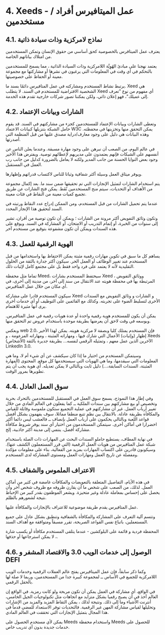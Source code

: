 # 4. Xeeds - عمل الميتافيرس أفراد / مستخدمين

## 4.1. نماذج لامركزية وذات سيادة ذاتية

يعترف عمل الميتافرس بالخصوصية كحق أساسي من حقوق الإنسان وتمكن المستخدمين من امتلاك بياناتهم الخاصة.

يعتمد نهجنا على مبادئ الهُوِيَّة اللامركزية وذات السيادة الذاتية ، مما يسمح للمستخدمين بالتحكم في أي وقت في المعلومات التي يرغبون في نشرها أو مشاركتها مع مجموعة معينة أو الحفاظ على خصوصيتها.

يرتبط نشاط المستخدم ومشاركته في عمل المتافيرس دائمًا بسند ما. Xeed هي الشخصية الافتراضية للمستخدم في السند. لا يتطلب Xeed أي مفهوم من نوع "تعرف إلى عميلك"، فهو إعلان ذاتي، ولكن يمكننا تصور شركات خارجية تقدم هذه الخدمة.

## 4.2. الشارات وبيانات الإعتماد

وتعطى الشارات وبيانات الإعتماد للمستخدمين كجزء من مشاركتهم في السند. قد يقوم حامل الشبكة بتنزيلها كبيانات الاعتماد W3C يمكن التحقق منها وتخزينها في محفظته. وهذه البيانات هي دليل على وجود معارف/دراية مصدق عليها من قبل المنظمة التي أصدرتها.

في عالم اليوم، من الصعب أن نبرهن على وجود مهارة مسبقة. وعندما يعلن الناس عن أنفسهم على الشبكات فإنهم يعتمدون على مديريهم لإعطائهم توصية. ويفترض هذا الأخير وجود بعض النوايا الحسنة من جانب المدير ولكنه لا يعامل بالضرورة كدليل من جانب رب العمل في المستقبل.

ويوفر ميثاق العمل وسيلة أكثر شفافية وثباتا للناس لاكتساب قدراتهم وإظهارها.

يتم استخدام الشارات لتمثيل الإنجازات التي تم تحقيقها ضمن سند ما. بعد إكمال مجموعة من الأهداف أو التحديات، سيتم منح المستخدمين نُقَط. يمكن فتح الشارات عن طريق تجميع كميات معينة من النقاط في فئات معينة.

عندما يتم تحميل الشارات من قبل المستخدم، ومن الممكن إدراج عدد النقاط ورتبته في السند لتحقيق هذا الإنجاز المحدد.

وتكون وثائق التفويض أكثر مرونة من الشارات ؛ ويمكن أن تكون توصية من أقران، تشير إلى سنوات من الخبرة، أو إتمام التدريب أو الامتحان، أو المشاركة في السند. ويوقع على هذه السندات ويمكن أن تكون مشفوعة بتوقيع من مستخدم آخر.

## 4.3. الهوية الرقمية للعمل

يساهم كل ما سبق في تكوين مهارات رقمية مثبتة يمكن الاحتفاظ بها واستخدامها من قبل المستخدم عند تغيير الوظائف أو العمل الحر. سيكون أكثر جدارة بالثقة من الحلول التقليدية لأنه لا يعتمد على فرد واحد فقط بل على مجتمع كامل لإثبات ذلك.

تماما مثل محفظة Meed، سيحتفظ المستخدم بشارات Xeed ، ووثائق التفويض المرتبطة بها في محفظة هويته عند الانتقال من سند إلى آخر، من مدينة إلى أخرى، في أي مكان من خلال عمل المتافيرس.

سيكون المستخدم قادرا على مشاركة Xeed و الشارات و وثائق التفويض مع السندات الأخرى لتسليط الضوء على تجربته. وكذلك مع القائمين على التوظيف أو أي خدمات أخرى يرى أنها مثيرة للاهتمام.

يمكن أن يكون للمستخدم هوية رقمية واحدة أو عدة هويات رقمية في عمل المتافيرس. وبوسعه في وقت لاحق أن يعرضها بطريقة موحدة باستخدام عروض تم التحقق منها.

وبعكس web 2.0، فإن المستخدم يمتلك كليا وبصفة لا مركزية هويته. يمكن لهذا الأخير إظهار (وإثبات) الأعمال التي شارك فيها ، ومهاراته المثبتة ، ومهاراته المزعومة ، و Xeeds (الأشخاص) الآخرين الذين عمل معهم ، وتمثيله الرقمي لنفسه... بطريقة جديرة بالثقة LinkedIn 3.0.

وسيتمكن المستخدم من اختيار ما إذا كان سيكشف عن أي شيء أم لا، وما هي المعلومات التي سيقدمها، وما هي الهويات التي سيستخدمها كل موقع. المحتوى (المهارة المثبتة، السندات السابقة،...) دليل ثابت وبالتالي لا يمكن تعديله. أي هوية يجب أن يتم تطويرها بمرور الوقت.

## 4.4. سوق العمل العادل

وفي إطار هذا النموذج، يسمح سوق العمل في المستقبل للمستخدمين بالتحرك بحرية وتخصيص أو بيع مشاركتهم بين سندات الملكية ــ كما يفعلون في العالم المادي من خلال تغيير أرباب العمل. غير أن مشاركتهم في عملية التجميع ستكون ملموسة وقابلة للقياس والمكافأة بطريقة عادلة. بالانتقال بين نظم تتبع منطقا مماثلا، سوف يفهمون بشكل أفضل قواعد اللعبة وبالتالي يحكمون على أرباب العمل بإنصاف ــ فالعشب ليس دائما أكثر اخضرارا في أماكن أخرى. سيتمكن المستخدمون من اختيار أي سند يوفر شروط مكافأة مشاركة أفضل، ينتمي إلى مدينة أكثر جاذبية، إلخ.

في نهاية المطاف، يستطيع حاملو السندات البحث عن المهارات ذات الصلة باستخدام شبكة عمل المتافيرس من هويات العمل الرقمية (التي قرر المستعملون الكشف عنها). وسيكونون قادرين على اكتساب المهارات بمزيد من الفعالية، بناء على معلومات مؤكدة ومفصلة عن تاريخ العمل ومهارات العمل ومستوى المشاركة لدى المستخدم.

## 4.5. الاعتراف الملموس والشفاف

في هذه الأيام، التفاصيل المتعلقة بالتعويضات والمكافآت غامضة في كثير من أماكن العمل. لذلك، من الصعب على شخص ما أن يقارن ظروفه مع ظروف شخص آخر وأن يحصل على إحساس بمعاملة عادلة وغير متحيزة. ويشعر الموظفون بقدر كبير من الإحباط نتيجة لشعورهم بالظلم.

عمل المتافيرس يقدم طريقة موضوعية للاعتراف بالإنجازات والمكافأة عليها.

وتتسم آلية التعرف على المشاركة والمكافأة بالشفافية وتنطبق بشكل عادل على جميع المستعملين، باتباع نفس القواعد الصريحة، تقرر مسبقاً ومتوافقة مع أهداف السند.

المحفظة فردية و قائمة على البلوكشين - عندما يتلقى المستخدم مكافأة أو يكسب شارة ، لا يمكن استرجاعها أو حذفها.

## 4.6. الوصول إلى خدمات الويب 3.0 والاقتصاد المشفر و DEFI

وكما ذكر سابقاً، فإن عمل الميتافيرس يفتح عالم العملات الرقمية وخدمات الويب اللامركزية للجميع في الأساس ــ لمجموعة كبيرة جدا من المستخدمين، وربما لا صلة لها بالحقل الرقمي.

في الواقع، أي مشاركة في العمل يمكن أن تكون مربحة ولو كانت رمزية. في الواقع إن العالم آخذ في أن يصبح رقميا بشكل متزايد مع اتجاهات مثل تكنولوجيات الجيل الخامس، أنترنت الأشياء وما إلى ذلك. ونتيجة لذلك ، يمكن التقاط المزيد والمزيد من الإشارات وتحليلها لقياس مشاركة المهن غير الرقمية. فالتحديات توفر الاستعداد للمضي قدماً في هذا المجال بتمثيل الإنجازات التي تحققت في العالم المادي.

يمكن لأي مستخدم الحصول على Meeds واستخدام محفظة Meeds للحصول على خدمات جديدة بدون أي تدريب خاص.

[^7]: A.Preukschatt ، R. Drummond "الهوية الذاتية السيادية" & # 160 ؛ [ & # 8617 ؛ ](#fnref:7){.footnote-backref}&#8617;
[^8]: نموذج بيانات الاعتماد الذي يمكن التحقق منه
